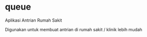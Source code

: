 # queue
Aplikasi Antrian Rumah Sakit

Digunakan untuk membuat antrian di rumah sakit / klinik lebih mudah
